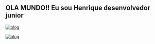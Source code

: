 ## OLA MUNDO!! Eu sou Henrique desenvolvedor junior

[![blog](https://img.shields.io/badge/LinkedIn-0077B5?style=for-the-badge&logo=linkedin&logoColor=white)](https://www.linkedin.com/in/henrique-linhares-20b6a1284/?utm_source=share&utm_campaign=share_via&utm_content=profile&utm_medium=android_app)

[![blog](https://img.shields.io/badge/Instagram-E4405F.svg?style=for-the-badge&logo=Instagram&logoColor=white)](https://www.instagram.com/linhares_hrq/)
